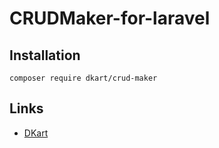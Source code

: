 # CRUDMaker-for-laravel

## Installation
  ```
  composer require dkart/crud-maker
  ```
  
## Links

- [DKart](http://www.dkart.pro/)  
